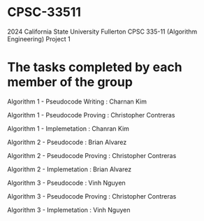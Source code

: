# CPSC-33511
2024 California State University Fullerton CPSC 335-11 (Algorithm Engineering) Project 1 <p> <p>

# The tasks completed by each member of the group
Algorithm 1 - Pseudocode Writing : Charnan Kim <p>
Algorithm 1 - Pseudocode Proving : Christopher Contreras <p>
Algorithm 1 - Implemetation : Chanran Kim <p> <p>

Algorithm 2 - Pseudocode : Brian Alvarez <p>
Algorithm 2 - Pseudocode Proving : Christopher Contreras <p>
Algorithm 2 - Implemetation : Brian Alvarez <p> <p>

Algorithm 3 - Pseudocode : Vinh Nguyen <p>
Algorithm 3 - Pseudocode Proving : Christopher Contreras <p>
Algorithm 3 - Implemetation : Vinh Nguyen <p>

